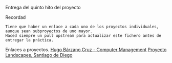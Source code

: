 Entrega del quinto hito del proyecto

Recordad

    Tiene que haber un enlace a cada uno de los proyectos individuales, aunque sean subproyectos de uno mayor.
    Haced siempre un pull upstream para actualizar este fichero antes de entregar la práctica.

Enlaces a proyectos.
[Hugo Bárzano Cruz - Computer Management](https://github.com/hugobarzano/osl-computer-management)
[Proyecto Landscapes, Santiago de Diego](https://github.com/santidediego/Landscapes)
